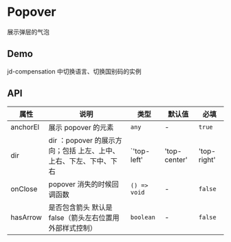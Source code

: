 # Popover

展示弹层的气泡

## Demo

jd-compensation 中切换语言、切换国别码的实例

## API

| 属性     | 说明                                                              | 类型                                                                                         | 默认值 | 必填    |
| -------- | ----------------------------------------------------------------- | -------------------------------------------------------------------------------------------- | ------ | ------- |
| anchorEl | 展示 popover 的元素                                               | `any`                                                                                        | -      | `true`  |
| dir      | dir ：popover 的展示方向；包括 上左、上中、上右、下左、下中、下右 | `'top-left' | 'top-center' | 'top-right' | 'bottom-left' | 'bottom-center' | 'bottom-right'` | -      | `true`  |
| onClose  | popover 消失的时候回调函数                                        | `() => void`                                                                                 | -      | `false` |
| hasArrow | 是否包含箭头 默认是 false（箭头左右位置用外部样式控制）           | `boolean`                                                                                    | -      | `false` |
